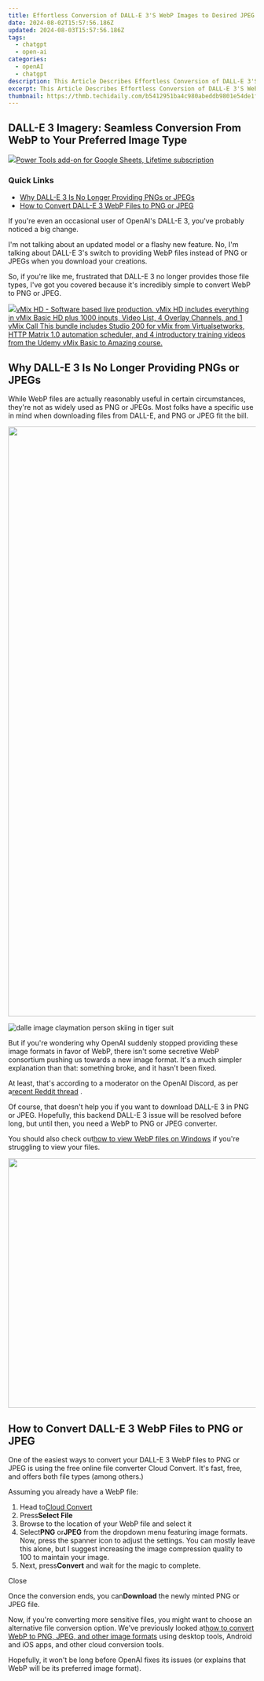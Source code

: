```yaml
---
title: Effortless Conversion of DALL-E 3'S WebP Images to Desired JPEG or PNG Files
date: 2024-08-02T15:57:56.186Z
updated: 2024-08-03T15:57:56.186Z
tags:
  - chatgpt
  - open-ai
categories:
  - openAI
  - chatgpt
description: This Article Describes Effortless Conversion of DALL-E 3'S WebP Images to Desired JPEG or PNG Files
excerpt: This Article Describes Effortless Conversion of DALL-E 3'S WebP Images to Desired JPEG or PNG Files
thumbnail: https://thmb.techidaily.com/b5412951ba4c980abeddb9801e54de1f43b896bc3e121a51c5e15daf74ce2873.jpg
---
```


## DALL-E 3 Imagery: Seamless Conversion From WebP to Your Preferred Image Type

<!-- affiliate ads begin -->
<a href="https://secure.2checkout.com/order/checkout.php?PRODS=4726807&QTY=1&AFFILIATE=108875&CART=1"><img src="https://secure.avangate.com/images/merchant/c14a8df1e1b4d5297e9cb30cb34d5a00/products/copy_copy_power-tools-48.png" border="0">Power Tools add-on for Google Sheets, Lifetime subscription</a>
<!-- affiliate ads end -->
### Quick Links

* [Why DALL-E 3 Is No Longer Providing PNGs or JPEGs](https://www.makeuseof.com/how-convert-dalle-3-webp-images-jpg-or-png/#why-dall-e-3-is-no-longer-providing-pngs-or-jpegs)
* [How to Convert DALL-E 3 WebP Files to PNG or JPEG](https://www.makeuseof.com/how-convert-dalle-3-webp-images-jpg-or-png/#how-to-convert-dall-e-3-webp-files-to-png-or-jpeg)

 If you're even an occasional user of OpenAI's DALL-E 3, you've probably noticed a big change.

 I'm not talking about an updated model or a flashy new feature. No, I'm talking about DALL-E 3's switch to providing WebP files instead of PNG or JPEGs when you download your creations.

 So, if you're like me, frustrated that DALL-E 3 no longer provides those file types, I've got you covered because it's incredibly simple to convert WebP to PNG or JPEG.

<!-- affiliate ads begin -->
<a href="https://secure.2checkout.com/order/checkout.php?PRODS=4718730&QTY=1&AFFILIATE=108875&CART=1"> <img src="https://secure.avangate.com/images/merchant/ce9a6fb2becc2d235e62b125e9260102/products/copy_vMixCallScreenshot1-large.jpg" border="0">vMix HD - Software based live production. vMix HD includes everything in vMix Basic HD plus 1000 inputs, Video List, 4 Overlay Channels, and 1 vMix Call 
This bundle includes Studio 200 for vMix from Virtualsetworks, HTTP Matrix 1.0 automation scheduler, and 4 introductory training videos from the Udemy vMix Basic to Amazing course. </a>
<!-- affiliate ads end -->
## Why DALL-E 3 Is No Longer Providing PNGs or JPEGs

 While WebP files are actually reasonably useful in certain circumstances, they're not as widely used as PNG or JPEGs. Most folks have a specific use in mind when downloading files from DALL-E, and PNG or JPEG fit the bill.

<!-- affiliate ads begin -->
<a href="https://engwe.pxf.io/c/5597632/2093504/25579" target="_top" id="2093504"><img src="//a.impactradius-go.com/display-ad/25579-2093504" border="0" alt="" width="1200" height="1200"/></a><img height="0" width="0" src="https://imp.pxf.io/i/5597632/2093504/25579" style="position:absolute;visibility:hidden;" border="0" />
<!-- affiliate ads end -->
![dalle image claymation person skiing in tiger suit](https://static1.makeuseofimages.com/wordpress/wp-content/uploads/2024/03/dalle-image-claymation-person-skiing-in-tiger-suit.jpg)

 But if you're wondering why OpenAI suddenly stopped providing these image formats in favor of WebP, there isn't some secretive WebP consortium pushing us towards a new image format. It's a much simpler explanation than that: something broke, and it hasn't been fixed.

 At least, that's according to a moderator on the OpenAI Discord, as per a[recent Reddit thread](https://www.reddit.com/r/dalle2/comments/1ah3ruj/why%5Fdalle%5F3%5Fand%5Fthe%5Fultra%5Fis%5Fgiving%5Fme%5Fwebp%5Ffile/) .

 Of course, that doesn't help you if you want to download DALL-E 3 in PNG or JPEG. Hopefully, this backend DALL-E 3 issue will be resolved before long, but until then, you need a WebP to PNG or JPEG converter.

 You should also check out[how to view WebP files on Windows](https://www.makeuseof.com/windows-best-webp-image-viewers/) if you're struggling to view your files.

<!-- affiliate ads begin -->
<a href="https://coinrule.sjv.io/c/5597632/1958379/18409" target="_top" id="1958379"><img src="//a.impactradius-go.com/display-ad/18409-1958379" border="0" alt="" width="856" height="508"/></a><img height="0" width="0" src="https://imp.pxf.io/i/5597632/1958379/18409" style="position:absolute;visibility:hidden;" border="0" />
<!-- affiliate ads end -->
## How to Convert DALL-E 3 WebP Files to PNG or JPEG

 One of the easiest ways to convert your DALL-E 3 WebP files to PNG or JPEG is using the free online file converter Cloud Convert. It's fast, free, and offers both file types (among others.)

Assuming you already have a WebP file:

1. Head to[Cloud Convert](https://cloudconvert.com/webp-to-png)
2. Press**Select File**
3. Browse to the location of your WebP file and select it
4. Select**PNG** or**JPEG** from the dropdown menu featuring image formats. Now, press the spanner icon to adjust the settings. You can mostly leave this alone, but I suggest increasing the image compression quality to 100 to maintain your image.
5. Next, press**Convert** and wait for the magic to complete.

Close

 Once the conversion ends, you can**Download** the newly minted PNG or JPEG file.

 Now, if you're converting more sensitive files, you might want to choose an alternative file conversion option. We've previously looked at[how to convert WebP to PNG, JPEG, and other image formats](https://www.makeuseof.com/convert-webp-to-jpeg-png-other-image-formats/) using desktop tools, Android and iOS apps, and other cloud conversion tools.

 Hopefully, it won't be long before OpenAI fixes its issues (or explains that WebP will be its preferred image format).


<ins class="adsbygoogle"
     style="display:block"
     data-ad-format="autorelaxed"
     data-ad-client="ca-pub-7571918770474297"
     data-ad-slot="1223367746"></ins>



<ins class="adsbygoogle"
     style="display:block"
     data-ad-client="ca-pub-7571918770474297"
     data-ad-slot="8358498916"
     data-ad-format="auto"
     data-full-width-responsive="true"></ins>
